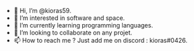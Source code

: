 - 👋 Hi, I’m @kioras59.
- 👀 I’m interested in software and space.
- 🌱 I’m currently learning programming languages.
- 💞️ I’m looking to collaborate on any projet.
- 📫 How to reach me ? Just add me on discord : kioras#0426.
<!---
kioras59/kioras59 is a ✨ special ✨ repository because its `README.md` (this file) appears on your GitHub profile.
You can click the Preview link to take a look at your changes.
--->
